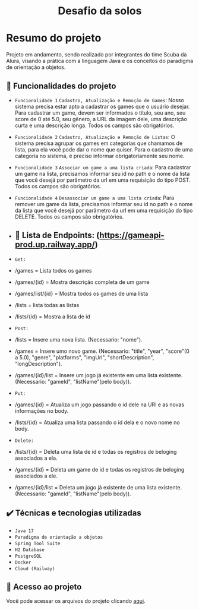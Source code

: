 <h1 align="center"> Desafio da solos </h1>


# Resumo do projeto
Projeto em andamento, sendo realizado por integrantes do time Scuba da Alura, visando a prática com a linguagem Java e os conceitos do paradigma de orientação a objetos.

## 🔨 Funcionalidades do projeto

- `Funcionalidade 1` `Cadastro, Atualização e Remoção de Games`: Nosso sistema precisa estar apto a cadastrar os games que o usuário desejar. Para cadastrar um game, devem ser informados o título, seu ano, seu score de 0 até 5.0, seu gênero, a URL da imagem dele, uma descrição curta e uma descrição longa. Todos os campos são obrigatórios.
- `Funcionalidade 2` `Cadastro, Atualização e Remoção de Listas`: O sistema precisa agrupar os games em categorias que chamamos de lista, para ela você pode dar o nome que quiser. Para o cadastro de uma categoria no sistema, é preciso informar obrigatoriamente seu nome.
- `Funcionalidade 3` `Associar um game a uma lista criada`: Para cadastrar um game na lista, precisamos informar seu id no path e o nome da lista que você desejá por parâmetro da url em uma requisição do tipo POST. Todos os campos são obrigatórios.
- `Funcionalidade 4` `Desassociar um game a uma lista criada`: Para remover um game da lista, precisamos informar seu id no path e o nome da lista que você desejá por parâmetro da url em uma requisição do tipo DELETE. Todos os campos são obrigatórios.

- ## 🔨 Lista de Endpoints: (https://gameapi-prod.up.railway.app/)
-  `Get:`
-  /games = Lista todos os games
-  /games/{id} = Mostra descrição completa de um game
-  /games/list/{id} = Mostra todos os games de uma lista
-  /lists = lista todas as listas
-  /lists/{id} = Mostra a lista de id

-  `Post:`
-  /lists = Insere uma nova lista. (Necessario: "nome").
-  /games = Insere umo novo game. (Necessario: "title", "year", "score"(0 a 5.0), "genre", "platforms", "imgUrl", "shortDescription", "longDescription").
-  /games/{id}/list = Insere um jogo já existente em uma lista existente. (Necessario: "gameId", "listName"(pelo body)).

-  `Put:`
-  /games/{id} = Atualiza um jogo passando o id dele na URl e as novas informações no body.
-  /lists/{id} = Atualiza uma lista passando o id dela e o novo nome no body.

-  `Delete:`
-  /lists/{id} = Deleta uma lista de id e todas os registros de beloging associados a ela.
-  /games/{id} = Deleta um game de id e todas os registros de beloging associados a ele.
-  /games/{id}/list = Deleta um jogo já existente de uma lista existente. (Necessario: "gameId", "listName"(pelo body)).

## ✔️ Técnicas e tecnologias utilizadas

- ``Java 17``
- ``Paradigma de orientação a objetos``
- ``Spring Tool Suite``
- ``H2 Database``
- ``PostgreSQL``
- ``Docker``
- ``Cloud (Railway)``


## 📁 Acesso ao projeto
Você pode acessar os arquivos do projeto clicando [aqui](https://github.com/Alisson-Mascarenhas/gameAPI/tree/main/src).
